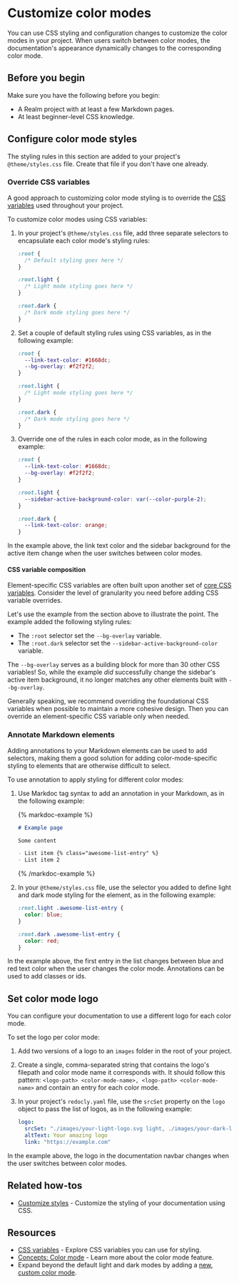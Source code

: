 # Customize color modes

You can use CSS styling and configuration changes to customize the color modes in your project. When users switch between color modes, the documentation's appearance dynamically changes to the corresponding color mode.

## Before you begin

Make sure you have the following before you begin:

- A Realm project with at least a few Markdown pages.
- At least beginner-level CSS knowledge.

## Configure color mode styles

The styling rules in this section are added to your project's `@theme/styles.css` file. Create that file if you don't have one already.

### Override CSS variables

A good approach to customizing color mode styling is to override the [CSS variables](../reference/css-variables/index.md) used throughout your project.

To customize color modes using CSS variables:

1. In your project's `@theme/styles.css` file, add three separate selectors to encapsulate each color mode's styling rules:

    ```css
    :root {
      /* Default styling goes here */
    }

    :root.light {
      /* Light mode styling goes here */
    }

    :root.dark {
      /* Dark mode styling goes here */
    }
    ```

2. Set a couple of default styling rules using CSS variables, as in the following example:

    ```css
    :root {
      --link-text-color: #1668dc;
      --bg-overlay: #f2f2f2;
    }

    :root.light {
      /* Light mode styling goes here */
    }

    :root.dark {
      /* Dark mode styling goes here */
    }
    ```

3. Override one of the rules in each color mode, as in the following example:

    ```css
    :root {
      --link-text-color: #1668dc;
      --bg-overlay: #f2f2f2;
    }

    :root.light {
      --sidebar-active-background-color: var(--color-purple-2);
    }

    :root.dark {
      --link-text-color: orange;
    }
    ```

In the example above, the link text color and the sidebar background for the active item change when the user switches between color modes.

#### CSS variable composition

Element-specific CSS variables are often built upon another set of [core CSS variables](../concepts/color-mode.md#css-variables-as-building-blocks). Consider the level of granularity you need before adding CSS variable overrides.

Let's use the example from the section above to illustrate the point. The example added the following styling rules:

- The `:root` selector set the `--bg-overlay` variable.
- The `:root.dark` selector set the `--sidebar-active-background-color` variable.

The `--bg-overlay` serves as a building block for more than 30 other CSS variables! So, while the example *did* successfully change the sidebar's active item background, it no longer matches any other elements built with `--bg-overlay`.

Generally speaking, we recommend overriding the foundational CSS variables when possible to maintain a more cohesive design. Then you can override an element-specific CSS variable only when needed.

### Annotate Markdown elements

Adding annotations to your Markdown elements can be used to add selectors, making them a good solution for adding color-mode-specific styling to elements that are otherwise difficult to select.

To use annotation to apply styling for different color modes:

1. Use Markdoc tag syntax to add an annotation in your Markdown, as in the following example:

    {% markdoc-example %}
      ```markdown {% process=false %}
      # Example page

      Some content

      - List item {% class="awesome-list-entry" %}
      - List item 2
      ```
    {% /markdoc-example %}

2. In your `@theme/styles.css` file, use the selector you added to define light and dark mode styling for the element, as in the following example:

    ```css
    :root.light .awesome-list-entry {
      color: blue;
    }

    :root.dark .awesome-list-entry {
      color: red;
    }
    ```

In the example above, the first entry in the list changes between blue and red text color when the user changes the color mode. Annotations can be used to add classes or ids.

## Set color mode logo

You can configure your documentation to use a different logo for each color mode.

To set the logo per color mode:

1. Add two versions of a logo to an `images` folder in the root of your project.

2. Create a single, comma-separated string that contains the logo's filepath and color mode name it corresponds with. It should follow this pattern: `<logo-path> <color-mode-name>, <logo-path> <color-mode-name>` and contain an entry for each color mode.

3. In your project's `redocly.yaml` file, use the `srcSet` property on the `logo` object to pass the list of logos, as in the following example:

    ```yaml
    logo:
      srcSet: "./images/your-light-logo.svg light, ./images/your-dark-logo.svg dark"
      altText: Your amazing logo
      link: "https://example.com"
    ```

In the example above, the logo in the documentation navbar changes when the user switches between color modes.

## Related how-tos

* [Customize styles](./customize-styles.md) - Customize the styling of your documentation using CSS.

## Resources

* [CSS variables](../reference/css-variables/index.md) - Explore CSS variables you can use for styling.
* [Concepts: Color mode](../concepts/color-mode.md) - Learn more about the color mode feature.
* Expand beyond the default light and dark modes by adding a [new, custom color mode](../../extend/how-to/add-color-mode.md).